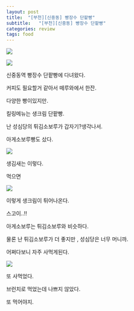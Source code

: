 ```yaml
---
layout: post
title:  "[부천][신중동] 빵장수 단팥빵"
subtitle:   "[부천][신중동] 빵장수 단팥빵"
categories: review
tags: food
---
```



  ![](http://cfile2.uf.tistory.com/image/276C673E5805B360156E4D)  

  ![](http://cfile10.uf.tistory.com/image/255801425805B36918CB4E)  

신중동역 빵장수 단팥빵에 다녀왔다.  

커피도 필요할거 같아서 떼루와에서 한잔.  

다양한 빵이있지만.  

킬링메뉴는 생크림 단팥빵.  

난 성심당의 튀김소보루가 갑자기?생각나서.  

아게소보루빵도 샀다.  

  ![](http://cfile9.uf.tistory.com/image/2320943F5805B3711E85A8)  

생김새는 이렇다.  

먹으면  

  ![](http://cfile5.uf.tistory.com/image/216B383E5805B378177A2F)  

이렇게 생크림이 튀어나온다.  

스고이..!!  

아게소보루는 튀김소보루와 비슷하다.  

물론 난 튀김소보루가 더 좋지만 , 성심당은 너무 머니까.  

어쩌다보니 자주 사먹게된다.  

  ![](http://cfile6.uf.tistory.com/image/2457ED395805B37C3CB271)  

또 사먹었다.  

브런치로 먹었는데 나쁘지 않았다.  

또 먹어야지.  
